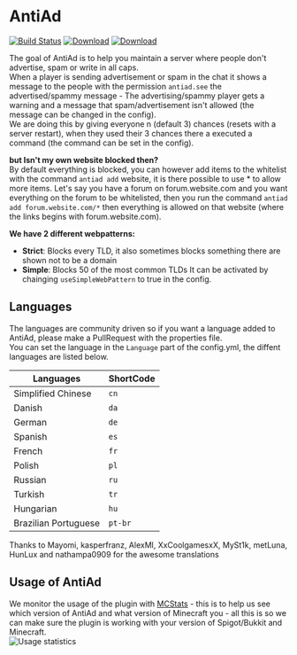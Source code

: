 AntiAd
======
[![Build Status][buildSVG]][buildLink]
[![Download][bukkitSVG]][bukkitLink]
[![Download][spigotSVG]][spigotLink]

The goal of AntiAd is to help you maintain a server where people don't advertise, spam or write in all caps.  
When a player is sending advertisement or spam in the chat it shows a message to the people with the permission `antiad.see` the advertised/spammy message - The advertising/spammy player gets a warning and a message that spam/advertisement isn't allowed (the message can be changed in the config).  
We are doing this by giving everyone n (default 3) chances (resets with a server restart), when they used their 3 chances there a executed a command (the command can be set in the config).  

**but Isn't my own website blocked then?**  
 By default everything is blocked, you can however add items to the whitelist with the command `antiad add` website, it is there possible to use * to allow more items.
Let's say you have a forum on forum.website.com and you want everything on the forum to be whitelisted, then you run the command `antiad add forum.website.com/*` then everything is allowed on that website (where the links begins with forum.website.com).

**We have 2 different webpatterns:**  
* **Strict**: Blocks every TLD, it also sometimes blocks something there are shown not to be a domain
* **Simple**: Blocks 50 of the most common TLDs It can be activated by chainging `useSimpleWebPattern` to true in the config.


## Languages

The languages are community driven so if you want a language added to AntiAd, please make a PullRequest with the properties file.  
You can set the language in the `Language` part of the config.yml, the diffent languages are listed below.

Languages | ShortCode
--- | ---
 Simplified Chinese | `cn`      |
 Danish             | `da`      |
 German             | `de`      |
 Spanish            | `es`      |
 French             | `fr`      |
 Polish             | `pl`      |
 Russian            | `ru`      |
 Turkish            | `tr`      |
 Hungarian          | `hu`      | 
 Brazilian Portuguese          | `pt-br`      | 

Thanks to Mayomi, kasperfranz, AlexMl, XxCoolgamesxX, MySt1k, metLuna, HunLux and nathampa0909 for the awesome translations


## Usage of AntiAd

We monitor the usage of the plugin with [MCStats][MCStatsLink] - this is to help us see which version of AntiAd and what version of Minecraft you  - all this is so we can make sure the plugin is working with your version of Spigot/Bukkit and Minecraft.  
![Usage statistics][stats]



[stats]: https://i.mcstats.org/AntiAd/Global+Statistics@2x.borderless.png
[buildSVG]: https://travis-ci.org/antiAD/AntiAd.svg
[buildLink]: https://travis-ci.org/antiAD/AntiAd
[bukkitSVG]: https://img.shields.io/badge/Download-Bukkit-blue.svg
[bukkitLink]: https://dev.bukkit.org/projects/antiad
[spigotSVG]: https://img.shields.io/badge/Download-SpigotMC-orange.svg
[spigotLink]: https://www.spigotmc.org/resources/antiad.323/
[MCStatsLink]: http://mcstats.org/plugin/AntiAd
